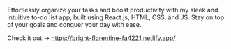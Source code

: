 Effortlessly organize your tasks and boost productivity with my sleek and intuitive to-do list app, built using React.js, HTML, CSS, and JS. Stay on top of your goals and conquer your day with ease.

Check it out -> https://bright-florentine-fa4221.netlify.app/
